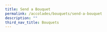 ```yaml
---
title: Send a Bouquet
permalink: /accolades/bouquets/send-a-bouquet
description: ""
third_nav_title: Bouquets
---
```

